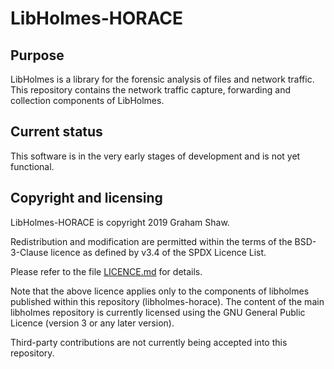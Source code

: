 # LibHolmes-HORACE

## Purpose

LibHolmes is a library for the forensic analysis of files and network
traffic. This repository contains the network traffic capture, forwarding
and collection components of LibHolmes.

## Current status

This software is in the very early stages of development and is not
yet functional.

## Copyright and licensing

LibHolmes-HORACE is copyright 2019 Graham Shaw.

Redistribution and modification are permitted within the terms of the
BSD-3-Clause licence as defined by v3.4 of the SPDX Licence List.

Please refer to the file [LICENCE.md](LICENCE.md) for details.

Note that the above licence applies only to the components of libholmes
published within this repository (libholmes-horace). The content of
the main libholmes repository is currently licensed using the GNU General
Public Licence (version 3 or any later version).

Third-party contributions are not currently being accepted into this
repository.
